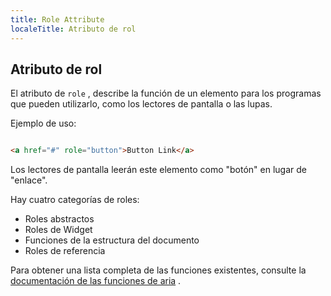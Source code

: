```yaml
---
title: Role Attribute
localeTitle: Atributo de rol
---
```

## Atributo de rol

El atributo de `role` , describe la función de un elemento para los programas que pueden utilizarlo, como los lectores de pantalla o las lupas.

Ejemplo de uso:

```html

<a href="#" role="button">Button Link</a> 
```

Los lectores de pantalla leerán este elemento como "botón" en lugar de "enlace".

Hay cuatro categorías de roles:

*   Roles abstractos
*   Roles de Widget
*   Funciones de la estructura del documento
*   Roles de referencia

Para obtener una lista completa de las funciones existentes, consulte la [documentación de las funciones de aria](https://www.w3.org/TR/wai-aria/roles) .